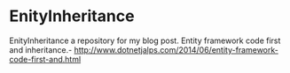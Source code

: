 EnityInheritance
================

EnityInheritance a repository for my blog post. Entity framework code first and inheritance.- http://www.dotnetjalps.com/2014/06/entity-framework-code-first-and.html
